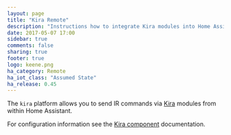 ```yaml
---
layout: page
title: "Kira Remote"
description: "Instructions how to integrate Kira modules into Home Assistant."
date: 2017-05-07 17:00
sidebar: true
comments: false
sharing: true
footer: true
logo: keene.png
ha_category: Remote
ha_iot_class: "Assumed State"
ha_release: 0.45
---
```


The `kira` platform allows you to send IR commands via [Kira](https://www.keene.co.uk/keene-ir-anywhere-single-worldwide.html) modules from within Home Assistant.

For configuration information see the [Kira component](/components/kira/) documentation.
